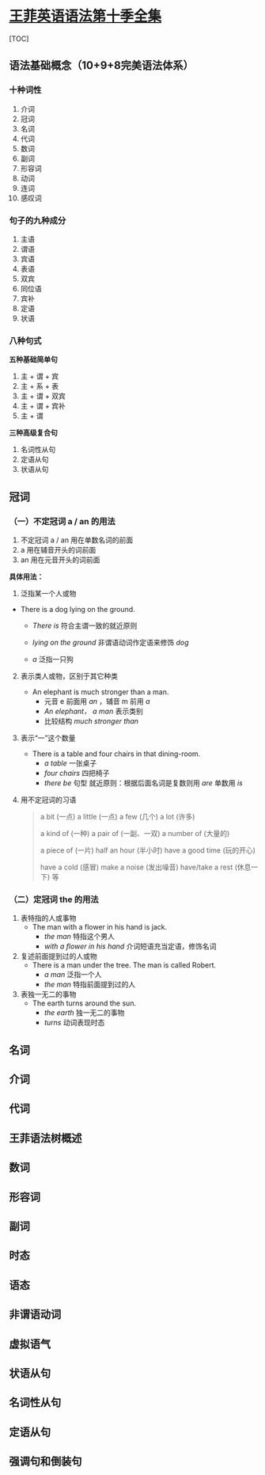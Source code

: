 # [王菲英语语法第十季全集](https://www.bilibili.com/video/av71523071)

[TOC]

## 语法基础概念（10+9+8完美语法体系）

### 十种词性

1. 介词
2. 冠词
3. 名词
4. 代词
5. 数词
6. 副词
7. 形容词
8. 动词
9. 连词
10. 感叹词

### 句子的九种成分

1. 主语
2. 谓语
3. 宾语
4. 表语
5. 双宾
6. 同位语
7. 宾补
8. 定语
9. 状语

### 八种句式

**五种基础简单句**

1. 主 + 谓 + 宾
2. 主 + 系 + 表
3. 主 + 谓 + 双宾
4. 主 + 谓 + 宾补
5. 主 + 谓

**三种高级复合句**

1. 名词性从句
2. 定语从句
3. 状语从句

## 冠词

### （一）不定冠词 a / an 的用法

1.  不定冠词 a / an 用在单数名词的前面
2.  a 用在辅音开头的词前面
3.  an 用在元音开头的词前面

**具体用法：**

1.  泛指某一个人或物

   - There is a dog lying on the ground.

     - *There is* 符合主谓一致的就近原则 

     - *lying on the ground* 非谓语动词作定语来修饰 *dog*
     - *a* 泛指一只狗

2. 表示类人或物，区别于其它种类

   - An elephant is much stronger than a man.
     - 元音 e 前面用 *an* ，辅音 m 前用 *a*
     - *An elephant， a man* 表示类别
     - 比较结构 *much stronger than*

3. 表示“一”这个数量

   - There is a table and four chairs in that dining-room.
     - *a table* 一张桌子  
     - *four chairs* 四把椅子
     - *there be* 句型 就近原则：根据后面名词是复数则用 *are* 单数用 *is*

4. 用不定冠词的习语

   > a bit (一点)	a little (一点)	a few (几个)	a lot (许多)
   >
   > a kind of (一种)     a pair of (一副、一双)    a number of (大量的)
   >
   > a piece of (一片)    half an hour (半小时)    have a good time (玩的开心)
   >
   > have a cold (感冒)    make a noise (发出噪音)    have/take a rest (休息一下) 等



### （二）定冠词 the 的用法

1. 表特指的人或事物
   - The man with a flower in his hand is jack.
     - *the man* 特指这个男人
     - *with a flower in his hand* 介词短语充当定语，修饰名词
2. 复述前面提到过的人或物
   - There is a man under the tree. The man is called Robert.
     - *a man* 泛指一个人
     - *the man* 特指前面提到过的人
3. 表独一无二的事物
   - The earth turns around the sun.
     - *the earth* 独一无二的事物
     - *turns* 动词表现时态

## 名词

## 介词

## 代词

## 王菲语法树概述

## 数词

## 形容词

## 副词

## 时态

## 语态

## 非谓语动词

## 虚拟语气

## 状语从句

## 名词性从句

## 定语从句

## 强调句和倒装句

